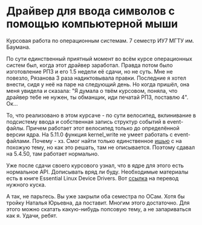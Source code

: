 # Драйвер для ввода символов с помощью компьютерной мыши
Курсовая работа по операционным системам. 7 семестр ИУ7 МГТУ им. Баумана.

По сути единственный приятный момент во всём курсе операционных систем был, когда этот драйвер заработал. Правда потом было изготовление РПЗ и его 1.5 недели её сдачи, но не суть. Мне не повезло, Рязанова 3 раза надиктовывала правки. Последние я хотел внести, сидя у неё на паре на следующий день. Но когда пришёл, она меня увидела и сказала: "Я думала о твём курсовом, поняла, что драйвер тебе не нужен, ты обманщик, иди печатай РПЗ, поставлю 4". Ок...


То, что реализовано в этом курсаче - по сути велосипед, вклинивание в подсистему ввода и собственная запись структур событий в event-файлы. Причем работает этот велосипед только до определённой версии ядра. На 5.11.0 функция kernel_write не умеет работать с event-файлами. Почему - хз. Смог найти только единственное [ишью](https://github.com/openzfs/zfs/issues/11445) с на похожую тему, но как это решать, там не описывается. Поэтому сдавал на 5.4.50, там работает нормально. 

Уже после сдачи своего курсового узнал, что в ядре для этого есть нормальное API. Дописывать вряд ли буду. Необходимые материалы есть в книге Essential Linux Device Drivers. Вот [ссылка](http://dmilvdv.narod.ru/Translate/ELDD/Essential_Linux_Device_Drivers_ru.pdf) на перевод нужного куска.

А так, не парьтесь. Вы уже закрыли оба семестра по ОСам. Хотя бы тройку Наталья Юрьевна, да поставит. Многим этого достаточно. Для этого можно скатать какую-нибудь попсовую тему, а не запариваться как я. Удачи, ребят.
